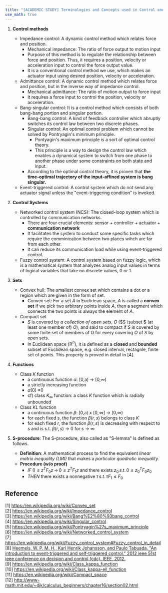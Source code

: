 ```yaml
---
title: "[ACADEMIC STUDY] Terminologies and Concepts used in Control and Estimation Theory - 1"
use_math: true
---
```


1. **Control methods**
    * Impedance control: A dynamic control method which relates force and position.
        * Mechanical impedance: The ratio of force output to motion input
        * Purpose of this method is to regulate the relationship between force and position. Thus, it requires a position, velocity or acceleration input to control the force output value.
        * It is a conventional control method we use, which makes an actuator input using desired position, velocity or acceleration. 
    * Admittance control: A dynamic control method which relates force and position, but in the inverse way of impedance control.
        * Mechanical admittance: The ratio of motion output to force input
        * It requires a force input to control the position, velocity or acceleration.
    * Bang-singular control: It is a control method which consists of both bang-bang portion and singular portion.
        * Bang-bang control: A kind of feedback controller which abruptly switches its control law between two discrete phases.
        * Singular control: An optimal control problem which cannot be solved by Pontryagin's minimum principle.
            - Pontyagin's maximum principle is a sort of optimal control theory. 
            - This principle is a way to design the control law which enables a dynamical system to switch from one phase to another phase under some constraints on both state and input.
        * According to the optimal control theory, it is proven that **the time-optimal trajectory of the input-affined system is bang singular.** 
    * Event-triggered control: A control system which do not send any actuator signal unless the "event-triggering condition" is invoked.

2. **Control Systems** 
    * Networked control system (NCS): The closed-loop system which is controlled by communication networks.
        * There are four crucial elements: sensor + controller + actuator + **communication network**
        * It facilitates the system to conduct some specific tasks which require the comminication between two places wihch are far from each other.
        * It can reduce its communication load while using event-triggered control. 
    * Fuzzy control system: A control system based on fuzzy logic, which is a mathematical system that analyzes analog input values in terms of logical variables that take on discrete values, 0 or 1.

3. **Sets**
    * Convex hull: The smallest convex set which contains a dot or a region which are given in the form of set.
        - Convex set: For a set $A$ in Euclidean space, $A$ is called a **convex set** if we pick two arbitrary points inside $A$, then a segment which connects the two points is always the element of $A$. <br>
    * Compact set
        * $S$ is covered by *a collection of open sets*, $O$ ($S \subset $ (at least one member of) $O$), and said to compact if $S$ is covered by some finite set of members of $O$ for every covering $O$ of $S$ by open sets. 
        * In Euclidean space ($\mathbb{R}^{n}$), it is defined as a **closed** and **bounded** subset of Euclidean space, e.g. closed interval, rectagnle, finite set of points. This property is proved in detail in [4].

4. **Functions** 
    * Class $K$ function
        * a continuous function $\alpha$: [0,a) $\rightarrow$ [0,$\infty$)
        * a strictly increasing function
        * $\alpha(0)$ =$0$
        * cf) class $K_{\infty}$ function: a class $K$ function which is radially unbounded <br>
    * Class $KL$ function
        * a continuous function $\beta$: [0,a) x $[0,\infty]$ $\rightarrow$ [0,$\infty$)
        * for each fixed $s$, the function $\beta(r,s)$ belongs to class $K$
        * for each fixed $r$, the function $\beta(r,s)$ is decreasing with respect to $s$ and is s.t. $\beta(r,s)$ $\rightarrow$ 0 for $s$ $\rightarrow$ $\infty$

5. **S-procedure**: The S-procedure, also called as "S-lemma" is defined as follows.
    * **Definition**: A mathematical process to find the equivalent *linear matrix inequality (LMI)* that makes a *particular quadratic inequality*. 
    * **Procedure (w/o proof)** 
        - *IF* $0 \leq z^TF_{0}z \, \rightarrow \, 0 \leq z^TF_{1}z$ and there exists $z_0 \, s.t. \, 0 \leq z_{0}^{T}F_{0}z_{0}$ 
        - *THEN* there exists a nonnegative $\tau \, s.t. \, \tau F_{1} \leq F_{0}$ 
        
## Reference
[1] <https://en.wikipedia.org/wiki/Convex_set> <br>
[2] <https://en.wikipedia.org/wiki/Impedance_control> <br>
[3] <https://en.wikipedia.org/wiki/Bang%E2%80%93bang_control> <br>
[4] <https://en.wikipedia.org/wiki/Singular_control> <br>
[5] <https://en.wikipedia.org/wiki/Pontryagin%27s_maximum_principle> <br>
[6] <https://en.wikipedia.org/wiki/Networked_control_system> <br>
[7] <https://en.wikipedia.org/wiki/Fuzzy_control_system#Fuzzy_control_in_detail> <br>
[8] <a href = "https://www.diva-portal.org/smash/get/diva2:586391/FULLTEXT02">Heemels, W. P. M. H., Karl Henrik Johansson, and Paulo Tabuada. "An introduction to event-triggered and self-triggered control." 2012 ieee 51st ieee conference on decision and control (cdc). IEEE, 2012.</a> <br>
[9] <https://en.wikipedia.org/wiki/Class_kappa_function> <br>
[10] <https://en.wikipedia.org/wiki/Class_kappa-ell_function> <br>
[11] <https://en.wikipedia.org/wiki/Compact_space> <br>
[12] <http://www-math.mit.edu/~djk/calculus_beginners/chapter16/section02.html> <br>
